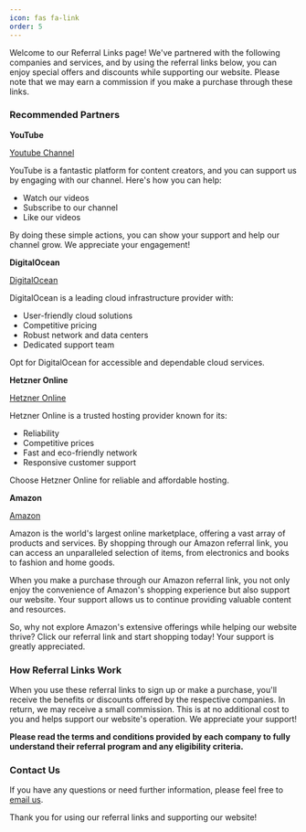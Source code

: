 ```yaml
---
icon: fas fa-link
order: 5
---
```


Welcome to our Referral Links page! We've partnered with the following companies and services, and by using the referral links below, you can enjoy special offers and discounts while supporting our website. Please note that we may earn a commission if you make a purchase through these links.

### Recommended Partners

**YouTube**

[Youtube Channel](https://www.youtube.com/@mylemansonline)

YouTube is a fantastic platform for content creators, and you can support us by engaging with our channel. Here's how you can help:

- Watch our videos
- Subscribe to our channel
- Like our videos

By doing these simple actions, you can show your support and help our channel grow. We appreciate your engagement!



**DigitalOcean**

[DigitalOcean](https://www.digitalocean.com/?refcode=e03b740d65fb&utm_campaign=Referral_Invite&utm_medium=Referral_Program&utm_source=badge)

DigitalOcean is a leading cloud infrastructure provider with:

- User-friendly cloud solutions
- Competitive pricing
- Robust network and data centers
- Dedicated support team

Opt for DigitalOcean for accessible and dependable cloud services.



**Hetzner Online**

[Hetzner Online](https://hetzner.cloud/?ref=AVos7cZTU8pW)

Hetzner Online is a trusted hosting provider known for its:

- Reliability
- Competitive prices
- Fast and eco-friendly network
- Responsive customer support

Choose Hetzner Online for reliable and affordable hosting.



**Amazon**

[Amazon](https://www.amazon.com.be/b?_encoding=UTF8&tag=mylemansonlin-21&linkCode=ur2&linkId=f955fcfec8081ca9499b900731540004&camp=247&creative=1211&node=27156257031)

Amazon is the world's largest online marketplace, offering a vast array of products and services. By shopping through our Amazon referral link, you can access an unparalleled selection of items, from electronics and books to fashion and home goods.

When you make a purchase through our Amazon referral link, you not only enjoy the convenience of Amazon's shopping experience but also support our website. Your support allows us to continue providing valuable content and resources.

So, why not explore Amazon's extensive offerings while helping our website thrive? Click our referral link and start shopping today! Your support is greatly appreciated.



### How Referral Links Work

When you use these referral links to sign up or make a purchase, you'll receive the benefits or discounts offered by the respective companies. In return, we may receive a small commission. This is at no additional cost to you and helps support our website's operation. We appreciate your support!

**Please read the terms and conditions provided by each company to fully understand their referral program and any eligibility criteria.**

### Contact Us

If you have any questions or need further information, please feel free to [email us](mailto:info@mylemans.online).

Thank you for using our referral links and supporting our website!